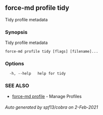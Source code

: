 ## force-md profile tidy

Tidy profile metadata

### Synopsis

Tidy profile metadata

```
force-md profile tidy [flags] [filename]...
```

### Options

```
  -h, --help   help for tidy
```

### SEE ALSO

* [force-md profile](force-md_profile.md)	 - Manage Profiles

###### Auto generated by spf13/cobra on 2-Feb-2021
